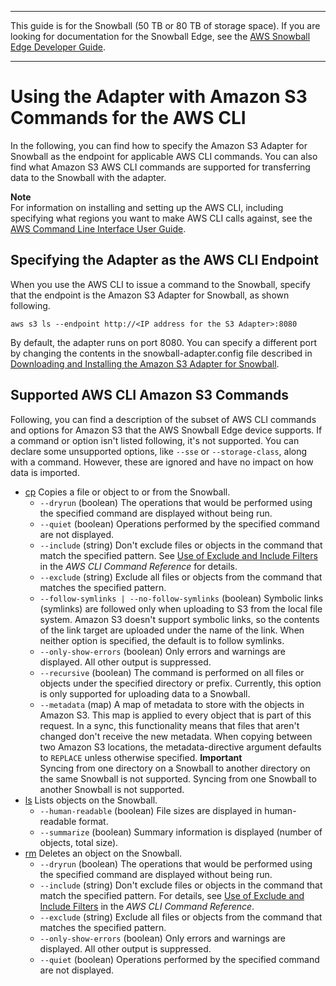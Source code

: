 --------

This guide is for the Snowball \(50 TB or 80 TB of storage space\)\. If you are looking for documentation for the Snowball Edge, see the [AWS Snowball Edge Developer Guide](https://docs.aws.amazon.com/snowball/latest/developer-guide/whatisedge.html)\.

--------

# Using the Adapter with Amazon S3 Commands for the AWS CLI<a name="using-adapter-cli"></a>

In the following, you can find how to specify the Amazon S3 Adapter for Snowball as the endpoint for applicable AWS CLI commands\. You can also find what Amazon S3 AWS CLI commands are supported for transferring data to the Snowball with the adapter\.

**Note**  
For information on installing and setting up the AWS CLI, including specifying what regions you want to make AWS CLI calls against, see the [AWS Command Line Interface User Guide](https://docs.aws.amazon.com/cli/latest/userguide/)\.

## Specifying the Adapter as the AWS CLI Endpoint<a name="using-adapter-cli-endpoint"></a>

When you use the AWS CLI to issue a command to the Snowball, specify that the endpoint is the Amazon S3 Adapter for Snowball, as shown following\.

```
aws s3 ls --endpoint http://<IP address for the S3 Adapter>:8080
```

By default, the adapter runs on port 8080\. You can specify a different port by changing the contents in the snowball\-adapter\.config file described in [Downloading and Installing the Amazon S3 Adapter for Snowball](snowball-transfer-adapter.md#adapter-install)\.

## Supported AWS CLI Amazon S3 Commands<a name="using-adapter-cli-commands"></a>

Following, you can find a description of the subset of AWS CLI commands and options for Amazon S3 that the AWS Snowball Edge device supports\. If a command or option isn't listed following, it's not supported\. You can declare some unsupported options, like `--sse` or `--storage-class`, along with a command\. However, these are ignored and have no impact on how data is imported\.
+ [cp](https://docs.aws.amazon.com/cli/latest/reference/s3/cp.html) Copies a file or object to or from the Snowball\.
  + `--dryrun` \(boolean\) The operations that would be performed using the specified command are displayed without being run\.
  + `--quiet` \(boolean\) Operations performed by the specified command are not displayed\.
  + `--include` \(string\) Don't exclude files or objects in the command that match the specified pattern\. See [Use of Exclude and Include Filters](https://docs.aws.amazon.com/cli/latest/reference/s3/index.html#use-of-exclude-and-include-filters) in the *AWS CLI Command Reference* for details\.
  + `--exclude` \(string\) Exclude all files or objects from the command that matches the specified pattern\.
  + `--follow-symlinks | --no-follow-symlinks` \(boolean\) Symbolic links \(symlinks\) are followed only when uploading to S3 from the local file system\. Amazon S3 doesn't support symbolic links, so the contents of the link target are uploaded under the name of the link\. When neither option is specified, the default is to follow symlinks\.
  + `--only-show-errors` \(boolean\) Only errors and warnings are displayed\. All other output is suppressed\.
  + `--recursive` \(boolean\) The command is performed on all files or objects under the specified directory or prefix\. Currently, this option is only supported for uploading data to a Snowball\.
  + `--metadata` \(map\) A map of metadata to store with the objects in Amazon S3\. This map is applied to every object that is part of this request\. In a sync, this functionality means that files that aren't changed don't receive the new metadata\. When copying between two Amazon S3 locations, the metadata\-directive argument defaults to `REPLACE` unless otherwise specified\.
**Important**  
Syncing from one directory on a Snowball to another directory on the same Snowball is not supported\. Syncing from one Snowball to another Snowball is not supported\.
+ [ls](https://docs.aws.amazon.com/cli/latest/reference/s3/ls.html) Lists objects on the Snowball\.
  + `--human-readable` \(boolean\) File sizes are displayed in human\-readable format\.
  + `--summarize` \(boolean\) Summary information is displayed \(number of objects, total size\)\.
+ [rm](https://docs.aws.amazon.com/cli/latest/reference/s3/rm.html) Deletes an object on the Snowball\.
  + `--dryrun` \(boolean\) The operations that would be performed using the specified command are displayed without being run\.
  + `--include` \(string\) Don't exclude files or objects in the command that match the specified pattern\. For details, see [Use of Exclude and Include Filters](https://docs.aws.amazon.com/cli/latest/reference/s3/index.html#use-of-exclude-and-include-filters) in the *AWS CLI Command Reference*\.
  + `--exclude` \(string\) Exclude all files or objects from the command that matches the specified pattern\.
  + `--only-show-errors` \(boolean\) Only errors and warnings are displayed\. All other output is suppressed\.
  + `--quiet` \(boolean\) Operations performed by the specified command are not displayed\.